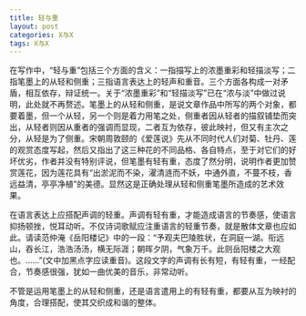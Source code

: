 ```yaml
---
title: 轻与重
layout: post
categories: X与X
tags: X与X
---
```


在写作中，“轻与重”包括三个方面的含义：一指描写上的浓墨重彩和轻描淡写；二指笔墨上的从轻和侧重；三指语言表达上的轻声和重音。三个方面各构成一对矛盾，相互依存，辩证统一。关于“浓墨重彩”和“轻描淡写”已在“浓与淡”中做过说明，此处就不再赘述。笔墨上的从轻和侧重，是说文章作品中所写的两个对象，都要着墨，但一个从轻，另一个则是着力用笔之处，侧重者因从轻者的描叙铺垫而突出，从轻者则因从重者的强调而显现，二者互为依存，彼此映衬，但又有主次之分，从轻是为了侧重。宋朝周敦颐的《爱莲说》先从不同时代人们对菊、牡丹、莲的观赏态度写起，然后又指出了这三种花的不同品格、各自特点，至于对它们的好坏优劣，作者并没有特别评说，但笔墨有轻有重，态度了然分明，说明作者更加赞赏莲花，因为莲花具有“出淤泥而不染，濯清涟而不妖，中通外直，不蔓不枝，香远益清，亭亭净植”的美德。显然这是正确处理从轻和侧重笔墨所造成的艺术效果。

在语言表达上应搭配声调的轻重。声调有轻有重，才能造成语言的节奏感，使语言抑扬顿挫，悦耳动听。不仅诗词歌赋应注重语言的轻重节奏，就是散体文章也应如此。请读范仲淹《岳阳楼记》中的一段：“予观夫巴陵胜状，在洞庭一湖。衔远山，吞长江，浩浩汤汤，横无际涯；朝晖夕阴，气象万千。此则岳阳楼之大观也。……”(文中加黑点字应读重音)。这段文字的声调有长有短，有轻有重，一经配合，节奏感很强，犹如一曲优美的音乐，非常动听。

不管是运用笔墨上的从轻和侧重，还是语言遣用上的有轻有重，都要从互为映衬的角度，合理搭配，使其交织成和谐的整体。 